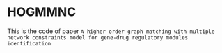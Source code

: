 # HOGMMNC
This is the code of paper `A higher order graph matching with multiple network constraints model for gene-drug regulatory modules identification`
